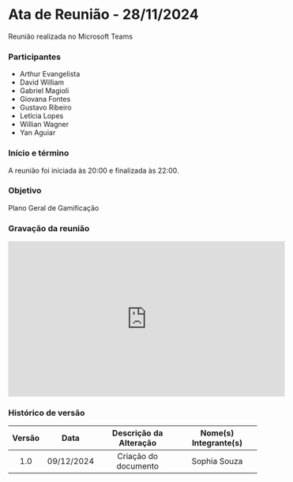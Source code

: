 # Ata de Reunião - 28/11/2024

Reunião realizada no Microsoft Teams

### Participantes
- Arthur Evangelista
- David William
- Gabriel Magioli
- Giovana Fontes
- Gustavo Ribeiro
- Letícia Lopes
- Willian Wagner
- Yan Aguiar

### Início e término
A reunião foi iniciada às 20:00 e finalizada às 22:00.

### Objetivo
Plano Geral de Gamificação

### Gravação da reunião

<iframe width="560" height="315" src="https://www.youtube.com/embed/pM4WbKtop7U" title="YouTube video player" frameborder="0" allow="accelerometer; autoplay; clipboard-write; encrypted-media; gyroscope; picture-in-picture; web-share" referrerpolicy="strict-origin-when-cross-origin" allowfullscreen></iframe>

### Histórico de versão

| Versão |    Data    | Descrição da Alteração | Nome(s) Integrante(s) |
| :----: | :--------: | :--------------------: | :-------------------: |
|  1.0   | 09/12/2024 |  Criação do documento  |      Sophia Souza     |